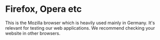 # Firefox, Opera etc

This is the Mozilla browser which is heavily used mainly in Germany. It's relevant for testing our web applications. We recommend checking your website in other browsers.
